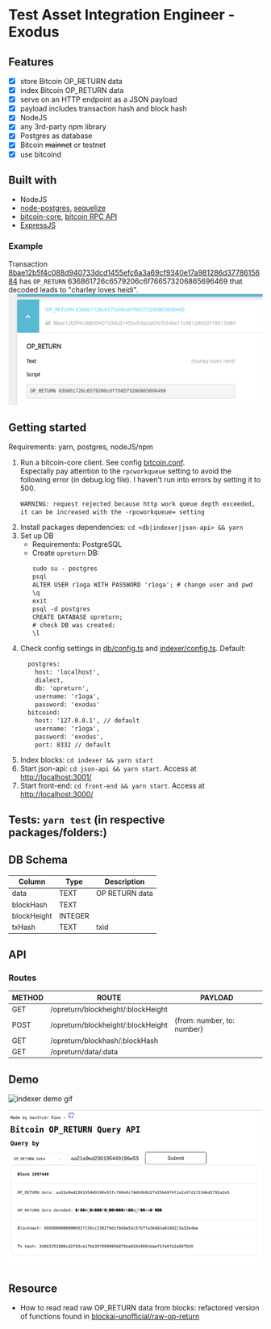 # Test Asset Integration Engineer - Exodus
## Features
- [x] store Bitcoin OP_RETURN data
- [x] index Bitcoin OP_RETURN data
- [x] serve on an HTTP endpoint as a JSON payload
- [x] payload includes transaction hash and block hash
- [x] NodeJS
- [x] any 3rd-party npm library
- [x] Postgres as database
- [x] Bitcoin ~~mainnet~~ or testnet
- [x] use bitcoind

## Built with
- NodeJS
- [node-postgres](https://node-postgres.com/), [sequelize](https://sequelize.org/)
- [bitcoin-core](https://github.com/ruimarinho/bitcoin-core), [bitcoin RPC API](https://developer.bitcoin.org/reference/rpc/index.html)
- [ExpressJS](https://expressjs.com/)
### Example
Transaction [8bae12b5f4c088d940733dcd1455efc6a3a69cf9340e17a981286d3778615684](https://www.smartbit.com.au/tx/8bae12b5f4c088d940733dcd1455efc6a3a69cf9340e17a981286d3778615684) has `OP_RETURN` 636861726c6579206c6f766573206865696469 that decoded leads to "charley loves heidi".
![tx_screenshot](./assets/capture_smartbit.png)

## Getting started
Requirements: yarn, postgres, nodeJS/npm
1. Run a bitcoin-core client. See config [bitcoin.conf](./bitcoin.conf).  
  Especially pay attention to the `rpcworkqueue` setting to avoid the following error (in debug.log file). I haven't run into errors by setting it to 500.
    ```
    WARNING: request rejected because http work queue depth exceeded, it can be increased with the -rpcworkqueue= setting
    ```
1. Install packages dependencies: `cd <db|indexer|json-api> && yarn`
2. Set up DB
    - Requirements: PostgreSQL
    - Create `opreturn` DB:
      ```
      sudo su - postgres
      psql
      ALTER USER r1oga WITH PASSWORD 'r1oga'; # change user and pwd
      \q
      exit
      psql -d postgres
      CREATE DATABASE opreturn;
      # check DB was created:
      \l
      ```
2. Check config settings in [db/config.ts](./db/config.ts) and [indexer/config.ts](./indexer/config.ts).
  Default:
    ```
      postgres:
        host: 'localhost',
        dialect,
        db: 'opreturn',
        username: 'r1oga',
        password: 'exodus'
      bitcoind:
        host: '127.0.0.1', // default
        username: 'r1oga',
        password: 'exodus',
        port: 8332 // default
    ```
2. Index blocks: `cd indexer && yarn start`
2. Start json-api: `cd json-api && yarn start`. Access at [http://localhost:3001/](http://localhost:3001/)
3. Start front-end: `cd front-end && yarn start`. Access at [http://localhost:3000/](http://localhost:3000/)

## Tests: `yarn test` (in respective packages/folders:)

## DB Schema
|Column|Type|Description|
|--|--|--|
|data|TEXT|OP RETURN data|
|blockHash|TEXT|
|blockHeight|INTEGER|
|txHash|TEXT|txid|

## API
### Routes
|METHOD|ROUTE|PAYLOAD|
|--|--|--|
|GET|/opreturn/blockheight/:blockHeight||
|POST|/opreturn/blockheight/:blockHeight|{from: number, to: number}|
|GET|/opreturn/blockhash/:blockHash||
|GET|/opreturn/data/:data||

## Demo
![indexer demo gif](./assets/op_return_indexer_demo.gif)

![front end screenshot](./assets/front-end.png)

## Resource
- How to read read raw OP_RETURN data from blocks: refactored version of functions found in [blockai-unofficial/raw-op-return](https://github.com/blockai-unofficial/raw-op-return)

